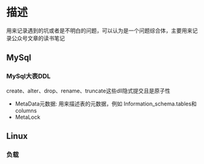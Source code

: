 # 描述
用来记录遇到的坑或者是不明白的问题，可以认为是一个问题综合体，主要用来记录公众号文章的读书笔记

## MySql
### MySql大表DDL
create、alter、drop、rename、truncate这些dll隐式提交且是原子性
+ MetaData元数据: 用来描述表的元数据，例如 Information_schema.tables和columns
+ MetaLock

## Linux
### 负载